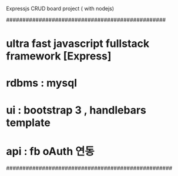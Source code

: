 Expressjs CRUD board project ( with nodejs)

#################################################
#
# ultra fast javascript fullstack framework [Express]
#
# rdbms : mysql
#
# ui : bootstrap 3 , handlebars template
# api  : fb oAuth 연동
###################################################

